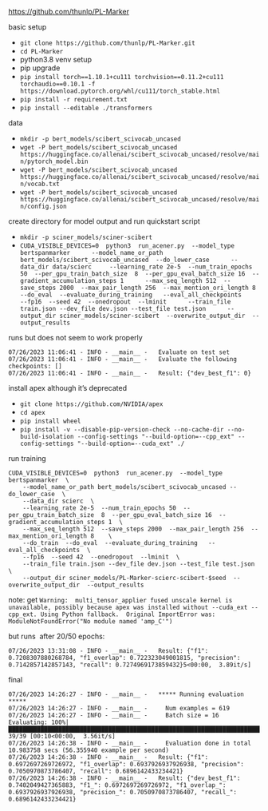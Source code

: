 https://github.com/thunlp/PL-Marker

basic setup

* `git clone https://github.com/thunlp/PL-Marker.git`
* `cd PL-Marker`
* python3.8 venv setup
* pip upgrade
* `pip install torch==1.10.1+cu111 torchvision==0.11.2+cu111 torchaudio==0.10.1 -f https://download.pytorch.org/whl/cu111/torch_stable.html`
* `pip install -r requirement.txt`
* `pip install --editable ./transformers`

data

* `mkdir -p bert_models/scibert_scivocab_uncased`
* `wget -P bert_models/scibert_scivocab_uncased https://huggingface.co/allenai/scibert_scivocab_uncased/resolve/main/pytorch_model.bin`
* `wget -P bert_models/scibert_scivocab_uncased https://huggingface.co/allenai/scibert_scivocab_uncased/resolve/main/vocab.txt`
* `wget -P bert_models/scibert_scivocab_uncased https://huggingface.co/allenai/scibert_scivocab_uncased/resolve/main/config.json`

create directory for model output and run quickstart script

* `mkdir -p sciner_models/sciner-scibert`
* `CUDA_VISIBLE_DEVICES=0  python3  run_acener.py  --model_type bertspanmarker      --model_name_or_path  bert_models/scibert_scivocab_uncased  --do_lower_case      --data_dir data/scierc     --learning_rate 2e-5  --num_train_epochs 50  --per_gpu_train_batch_size  8  --per_gpu_eval_batch_size 16  --gradient_accumulation_steps 1      --max_seq_length 512  --save_steps 2000  --max_pair_length 256  --max_mention_ori_length 8        --do_eval  --evaluate_during_training   --eval_all_checkpoints      --fp16  --seed 42  --onedropout  --lminit      --train_file train.json --dev_file dev.json --test_file test.json      --output_dir sciner_models/sciner-scibert  --overwrite_output_dir  --output_results`

runs but does not seem to work properly

```
07/26/2023 11:06:41 - INFO - __main__ -   Evaluate on test set
07/26/2023 11:06:41 - INFO - __main__ -   Evaluate the following checkpoints: []
07/26/2023 11:06:41 - INFO - __main__ -   Result: {"dev_best_f1": 0}
```

install apex although it’s deprecated

* `git clone https://github.com/NVIDIA/apex`
* `cd apex`
* `pip install wheel`
* `pip install -v --disable-pip-version-check --no-cache-dir --no-build-isolation --config-settings "--build-option=--cpp_ext" --config-settings "--build-option=--cuda_ext" ./`

run training

```
CUDA_VISIBLE_DEVICES=0  python3  run_acener.py  --model_type bertspanmarker  \
    --model_name_or_path bert_models/scibert_scivocab_uncased --do_lower_case  \
    --data_dir scierc  \
    --learning_rate 2e-5  --num_train_epochs 50  --per_gpu_train_batch_size  8  --per_gpu_eval_batch_size 16  --gradient_accumulation_steps 1  \
    --max_seq_length 512  --save_steps 2000  --max_pair_length 256  --max_mention_ori_length 8    \
    --do_train  --do_eval  --evaluate_during_training   --eval_all_checkpoints  \
    --fp16  --seed 42  --onedropout  --lminit  \
    --train_file train.json --dev_file dev.json --test_file test.json  \
    --output_dir sciner_models/PL-Marker-scierc-scibert-$seed  --overwrite_output_dir  --output_results
```

note: get `Warning:  multi_tensor_applier fused unscale kernel is unavailable, possibly because apex was installed without --cuda_ext --cpp_ext. Using Python fallback.  Original ImportError was: ModuleNotFoundError("No module named 'amp_C'")`

but runs ­ after 20/50 epochs:
```
07/26/2023 13:31:08 - INFO - __main__ -   Result: {"f1": 0.7208307880268784, "f1_overlap": 0.722323049001815, "precision": 0.7142857142857143, "recall": 0.7274969173859432}5<00:00,  3.89it/s]
```
final

```
07/26/2023 14:26:27 - INFO - __main__ -   ***** Running evaluation  *****
07/26/2023 14:26:27 - INFO - __main__ -     Num examples = 619
07/26/2023 14:26:27 - INFO - __main__ -     Batch size = 16
Evaluating: 100%|██████████████████████████████████████████████████████████████████████████████████████████████████████████████████████████████████████████████| 39/39 [00:10<00:00,  3.56it/s]
07/26/2023 14:26:38 - INFO - __main__ -     Evaluation done in total 10.983758 secs (56.355940 example per second)                                                                            
07/26/2023 14:26:38 - INFO - __main__ -   Result: {"f1": 0.6972697269726972, "f1_overlap": 0.6937926937926938, "precision": 0.7050970873786407, "recall": 0.6896142433234421}                 
07/26/2023 14:26:38 - INFO - __main__ -   Result: {"dev_best_f1": 0.7402049427365883, "f1_": 0.6972697269726972, "f1_overlap_": 0.6937926937926938, "precision_": 0.7050970873786407, "recall_": 0.6896142433234421}
```
